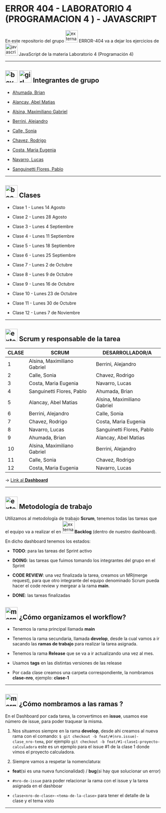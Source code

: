 # ERROR 404 - LABORATORIO 4 (PROGRAMACION 4 ) - JAVASCRIPT

En este repositorio del grupo  <img width="40" height="40" src="https://img.icons8.com/external-flaticons-lineal-color-flat-icons/40/external-error-404-computer-science-flaticons-lineal-color-flat-icons.png" alt="external-error-404-computer-science-flaticons-lineal-color-flat-icons"/> ERROR-404 va a dejar los ejercicios de <img width="40" height="40" src="https://img.icons8.com/color/40/javascript--v1.png" alt="javascript--v1"/> JavaScript de la materia Laboratorio 4 (Programación 4)

---

## <img width="40" height="40" src="https://img.icons8.com/doodle/40/boy.png" alt="boy"/> <img width="40" height="40" src="https://img.icons8.com/doodle/40/girl.png" alt="girl"/> Integrantes de grupo

- [Ahumada, Brian](https://github.com/brianahumada)                        

- [Alancay, Abel Matias](https://github.com/matias9486)                

- [Alsina, Maximiliano Gabriel](https://github.com/MalsinaG)   

- [Berrini, Alejandro](https://github.com/AlejandroEB89)                 

- [Calle, Sonia](https://github.com/SoCalle) 

- [Chavez, Rodrigo](https://github.com/RodrigoChavez1986)                       

- [Costa, Maria Eugenia](https://github.com/eugenia1984)              

- [Navarro, Lucas](https://github.com/LucasNavarro01)                                            

- [Sanguinetti Flores, Pablo](https://github.com/Pablo1653)

---

## <img width="40" height="40" src="https://img.icons8.com/color/40/book.png" alt="book"/>  Clases

- Clase 1 - Lunes 14 Agosto

- Clase 2 - Lunes 28 Agosto

- Clase 3 - Lunes 4 Septiembre

- Clase 4 - Lunes 11 Septiembre

- Clase 5 - Lunes 18 Septiembre

- Clase 6 - Lunes 25 Septiembre

- Clase 7 - Lunes 2 de Octubre

- Clase 8 - Lunes 9 de Octubre 

- Clase 9 - Lunes 16 de Octubre 

- Clase 10 - Lunes 23 de Octubre 
 
- Clase 11 - Lunes 30 de Octubre 

- Clase 12 - Lunes 7 de Noviembre

---

## <img width="40" height="40" src="https://img.icons8.com/external-flaticons-lineal-color-flat-icons/40/external-scrum-ux-and-ui-icons-flaticons-lineal-color-flat-icons.png" alt="external-scrum-ux-and-ui-icons-flaticons-lineal-color-flat-icons"/> Scrum y responsable de la tarea

| CLASE | SCRUM | DESARROLLADOR/A |
| ----- | ------ | -------------- |
| 1 | Alsina, Maximiliano Gabriel | Berrini, Alejandro |
| 2 | Calle, Sonia | Chavez, Rodrigo |
| 3 | Costa, Maria Eugenia | Navarro, Lucas |
| 4 | Sanguinetti Flores, Pablo | Ahumada, Brian |
| 5 | Alancay, Abel Matias | Alsina, Maximiliano Gabriel |
| 6 | Berrini, Alejandro | Calle, Sonia |
| 7 | Chavez, Rodrigo | Costa, Maria Eugenia |
| 8 | Navarro, Lucas |  Sanguinetti Flores, Pablo |
| 9 | Ahumada, Brian | Alancay, Abel Matias |
| 10 | Alsina, Maximiliano Gabriel | Berrini, Alejandro |
| 11 | Calle, Sonia | Chavez, Rodrigo |
| 12 | Costa, Maria Eugenia | Navarro, Lucas |

-> [Link al **Dashboard**](https://github.com/orgs/CodeSystem2022/projects/1146)

---

## <img width="40" height="40" src="https://img.icons8.com/external-flaticons-lineal-color-flat-icons/40/external-scrum-ux-and-ui-icons-flaticons-lineal-color-flat-icons.png" alt="external-scrum-ux-and-ui-icons-flaticons-lineal-color-flat-icons"/>  Metodología de trabajo

Utilizamos al metodología de trabajo **Scrum**, tenemos todas las tareas que el equipo va a realizar el en <img width="40" height="40" src="https://img.icons8.com/external-flaticons-flat-flat-icons/40/external-scrum-agile-flaticons-flat-flat-icons-7.png" alt="external-scrum-agile-flaticons-flat-flat-icons-7"/>**Backlog** (dentro de nuestro dashboard).

En dicho dashboard tenemos los estados: 

- **TODO**: para las tareas del Sprint activo

- **DOING**: las tareas que fuimos tomando los integrantes del grupo en el Sprint

- **CODE REVIEW**: una vez finalizada la tarea, creamos un MR(merge request), para que otro integrante del equipo denominado Scrum pueda hacer el code review y mergear a la rama **main**.

- **DONE**: las tareas finalizadas

## <img width="40" height="40" src="https://img.icons8.com/office/40/merge-git.png" alt="merge-git"/> ¿Cómo organizamos el workflow?

- Tenemos la rama principal llamada **main**

- Tenemos la rama secundaria, llamada **develop**, desde la cual vamos a ir sacando las **ramas de trabajo** para realizar la tarea asignada.

- Tenemos la rama **Release** que se va a ir actualizando una vez al mes.

- Usamos **tags** en las distintas versiones de las release

- Por cada clase creamos una carpeta correspondiente, la nombramos **clase-nro**, ejemplo: **clase-1**

---
 
## <img width="40" height="40" src="https://img.icons8.com/pulsar-color/40/merge-git.png" alt="merge-git"/> ¿Cómo nombramos a las ramas ?

En el Dashboard por cada tarea, la convertimos en **issue**, usamos ese número de issue, para poder traquear la misma.

1. Nos situamos siempre en la rama **develop**, desde ahi creamos al nueva rama con el comando: `$ git checkout -b feat/#(nro.issue)-clase_nro-tema`, por ejemplo `git checkout -b feat/#1-clase1-proyecto-calculadora` este es un ejemplo para el issue #1 de la clase 1 donde vimos el proyecto calculadora.

2. Siempre vamos a respetar la nomenclatura:

- **feat**(si es una nueva funcionalidad) / **bug**(si hay que solucionar un error)

- `#nro-de-issue` para poder relacionar la rama con el issue y la tarea asignada en el dashboar

- `clase<nro-de-clase>-<tema-de-la-clase>` para tener el detalle de la clase y el tema visto

---
